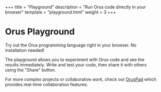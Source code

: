 +++
title = "Playground"
description = "Run Orus code directly in your browser"
template = "playground.html"
weight = 3
+++

# Orus Playground

Try out the Orus programming language right in your browser. No installation needed!

The playground allows you to experiment with Orus code and see the results immediately. Write and test your code, then share it with others using the "Share" button.

For more complex projects or collaborative work, check out [OrusPad](/pad/) which provides real-time collaboration features.
